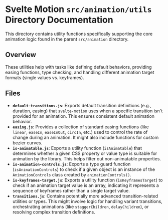 # Svelte Motion `src/animation/utils` Directory Documentation

This directory contains utility functions specifically supporting the core animation logic found in the parent `src/animation` directory.

## Overview

These utilities help with tasks like defining default behaviors, providing easing functions, type checking, and handling different animation target formats (single values vs. keyframes).

## Files

*   **`default-transitions.js`**: Exports default transition definitions (e.g., duration, easing) that `svelte-motion` uses when a specific transition isn't provided for an animation. This ensures consistent default animation behavior.
*   **`easing.js`**: Provides a collection of standard easing functions (like `linear`, `easeIn`, `easeInOut`, `circIn`, etc.) used to control the rate of change during an animation. It might also include functions for custom bezier curves.
*   **`is-animatable.js`**: Exports a utility function (`isAnimatable`) that determines whether a given CSS property or value type is suitable for animation by the library. This helps filter out non-animatable properties.
*   **`is-animation-controls.js`**: Exports a type guard function (`isAnimationControls`) to check if a given object is an instance of the `AnimationControls` class created by `animationControls()`.
*   **`is-keyframes-target.js`**: Exports a utility function (`isKeyframesTarget`) to check if an animation target value is an array, indicating it represents a sequence of keyframes rather than a single target value.
*   **`transitions.js`**: Contains potentially more advanced transition-related utilities or types. This might involve logic for handling variant transitions, orchestrating animations (like `staggerChildren`, `delayChildren`), or resolving complex transition definitions.